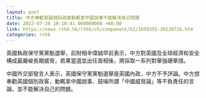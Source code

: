 ```yaml
---
layout: post
title: 中方奉勸英國個別政客動輒拿中國說事不能解決自己問題
date: 2022-07-26 10:10:41.000000000 +08:00
link: https://news.rthk.hk/rthk/ch/component/k2/1659355-20220726.htm
categories: rthk
---
```


英國執政保守黨黨魁選舉，前財相辛偉誠早前表示，中方對英國及全球經濟和安全構成最嚴峻長期威脅，若果當選並出任首相後，將採取一系列對華強硬舉措。

中國外交部發言人表示，英國保守黨黨魁選舉是英國內政，中方不予評論。中方想奉勸英國個別政客，動輒拿中國說事、鼓噪所謂「中國威脅論」等不負責任的言論，並不能解決自己的問題。
